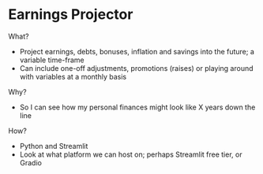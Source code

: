 # Earnings Projector

What?

- Project earnings, debts, bonuses, inflation and savings into the future; a variable time-frame
- Can include one-off adjustments, promotions (raises) or playing around with variables at a monthly basis

Why?

- So I can see how my personal finances might look like X years down the line

How?

- Python and Streamlit
- Look at what platform we can host on; perhaps Streamlit free tier, or Gradio
